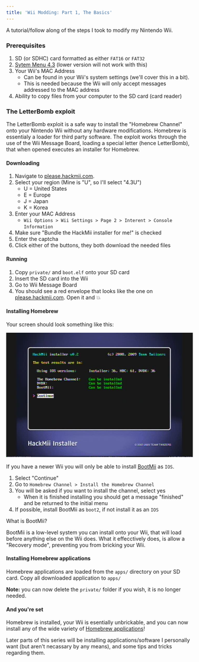 ```yaml
---
title: 'Wii Modding: Part 1, The Basics'
---
```


A tutorial/follow along of the steps I took to modify my Nintendo Wii.

### Prerequisites
1. SD (or SDHC) card formatted as either `FAT16` or `FAT32`
2. [Sytem Menu 4.3](//wiibrew.org/wiki/System_Menu_4.3) (lower version will not work with this)
3. Your Wii's MAC Address
	- Can be found in your Wii's system settings (we'll cover this in a bit).
	- This is needed because the Wii will only accept messages addressed to the MAC address
4. Ability to copy files from your computer to the SD card (card reader)

### The LetterBomb exploit

The LetterBomb exploit is a safe way to install the "Homebrew Channel" onto your Nintendo Wii without any hardware modifications. Homebrew is essentialy a loader for third party software. The exploit works through the use of the Wii Message Board, loading a special letter (hence LetterBomb), that when opened executes an installer for Homebrew.

#### Downloading
1. Navigate to [please.hackmii.com](//please.hackmii.com).
2. Select your region (Mine is "U", so I'll select "4.3U")
	- U = United States
	- E = Europe
	- J = Japan
	- K = Korea
3. Enter your MAC Address
	- `Wii Options > Wii Settings > Page 2 > Interent > Console Information`
4. Make sure "Bundle the HackMii installer for me!" is checked
5. Enter the captcha
6. Click either of the buttons, they both download the needed files

#### Running
1. Copy `private/` and `boot.elf` onto your SD card
2. Insert the SD card into the Wii
3. Go to Wii Message Board
4. You should see a red envelope that looks like the one on [please.hackmii.com](//please.hackmii.com). Open it and :boom:

#### Installing Homebrew
Your screen should look something like this:

![boom](/image/2016-06-16_2.jpg)

If you have a newer Wii you will only be able to install [BootMii](//www.wiibrew.org/wiki/BootMii) as `IOS`.

1. Select "Continue"
2. Go to `Homebrew Channel > Install the Homebrew Channel`
3. You will be asked if you want to install the channel, select yes
	- When it is finished installing you should get a message "finished" and be returned to the initial menu
4. If possible, install BootMii as `boot2`, if not install it as an `IOS`

What is BootMii?

BootMii is a low-level system you can install onto your Wii, that will load before anything else on the Wii does. What it effecctively does, is allow a "Recovery mode", preventing you from bricking your Wii.

#### Installing Homebrew applications
Homebrew applications are loaded from the `apps/` directory on your SD card. Copy all downloaded application to `apps/`

**Note:** you can now delete the `private/` folder if you wish, it is no longer needed.

#### And you're set
Homebrew is installed, your Wii is esentially unbrickable, and you can now install any of the wide variety of [Homebrew applications](//wiibrew.org/wiki/Homebrew_applications)!

Later parts of this series will be installing applications/software I personally want (but aren't necassary by any means), and some tips and tricks regarding them.
